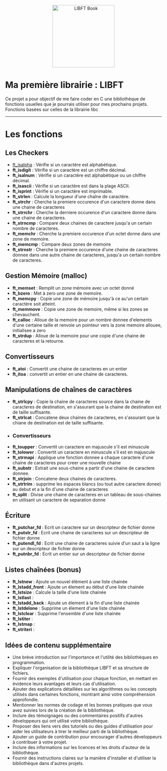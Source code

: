 
<p align="center">
  <img src="https://i.ibb.co/HFYzbq2/book-libft.png" alt="LIBFT Book" width="200">
</p>
 
 # Ma première librairie : LIBFT

Ce projet a pour objectif de me faire coder en C une bibliothèque de fonctions usuelles que je pourrais utiliser pour mes prochains projets.
Fonctions basées sur celles de la librairie libc

___

# Les fonctions

## Les Checkers

 - [ft_isalpha](sources/is/ft_isalpha.c) : Vérifie si un caractère est alphabétique.
 - **ft_isdigit** : Vérifie si un caractère est un chiffre décimal.
 - **ft_isalnum** : Vérifie si un caractère est alphabétique ou un chiffre décimal.
 - **ft_isascii** : Vérifie si un caractère est dans la plage ASCII.
 - **ft_isprint** : Vérifie si un caractère est imprimable.
 - **ft_strlen** : Calcule la longueur d'une chaîne de caractère.
 - **ft_strchr** : Cherche la premiere occurence d'un caractere donne dans une chaine de caracteres
 - **ft_strrchr** : Cherche la derniere occurence d'un caractere donne dans une chaine de caracteres.
 - **ft_strncmp** : Compare deux chaines de caractere jusqu'a un certain nombre de caracteres.
 - **ft_memchr** : Cherche la premiere occurence d'un octet donne dans une zone de memoire.
 - **ft_memcmp** : Compare deux zones de  memoire
 - **ft_strnstr** : Cherche la premiere occurence d'une chaine de caracteres donnee dans une autre chaine de caracteres, jusqu'a un certain nombre de caracteres.

## Gestion Mémoire (malloc)
 - **ft_memset** : Remplit un zone mémoire avec un octet donné
 - **ft_bzero** : Met à zero une zone de memoire.
 - **ft_memcpy** : Copie une zone de mémoire jusqu'à ce au'un certain caractère soit atteint.
 - **ft_memmove** : Copie une zone de memoire, même si les zones se chevauchent.
 - **ft_calloc** : Alloue de la memoire pour un nombre donnee d'elements d'une certaine taille et renvoie un pointeur vers la zone memoire allouee, initialisee a zero
 - **ft_strdup** : Alloue de la memoire pour une copie d'une chaine de caracteres et la retourne.
## Convertisseurs
 - **ft_atoi** : Convertit une chaine de caracteres en un entier
 -  **ft_itoa** : convertit un entier en une chaine de caracteres.

## Manipulations de chaînes de caractères
 - **ft_strlcpy** : Copie la chaine de caracteres source dans la chaine de caracteres de destination, en s'assurant que la chaine de destination est de taille suffisante.
 - **ft_strlcat** : Concatene deux chaines de caracteres, en s'assurant que la chiane de destination est de taille suffisante.
 - ### Convertisseurs
 - **ft_toupper** : Convertit un caractere en majuscule s'il est minuscule
 - **ft_tolower** : Convertit un caractere en minuscule s'il est en majuscule
 - **ft_strmapi** : Applique une fonction donnee a chaque caractere d'une chaine de caracteres pour creer une nouvelle chaine
 - **ft_substr** : Extrait une sous-chaine a partir d'une chaine de caractere donnee.
 - **ft_strjoin** : Concatene deux chaines de caracteres.
 - **ft_strtrim** : supprime les espaces blancs (ou tout autre caractere donee) au debut et a la fin d'une chaine de caracteres
 - **ft_split** : Divise une chaine de caracteres en un tableau de sous-chaines en utilisant un caractere de separation donne

## Écriture
 - **ft_putchar_fd** : Ecrit un caractere sur un descripteur de fichier donne
 - **ft_putstr_fd** : Ecrit une chaine de caracteres sur un descripteur de fichier donne
 - **ft_putendl_fd** : Ecrit une chaine de caracteres suivie d'un saut a la ligne sur un descripteur de fichier donne
 - **ft_putnbr_fd** : Ecrit un entier sur un descripteur de fichier donne
## Listes chaînées (bonus)
 - **ft_lstnew** : Ajoute un nouvel élèment à une liste chainée
 - **ft_lstadd_front** : Ajoute un élement au début d'une liste chainée
 - **ft_lstsize** : Calcule la taille d'une liste chainée
 - **ft_lstlast** : 
 - **ft_lstadd_back** : Ajoute un élement à la fin d'une liste chainée
 - **ft_lstdelone** : Supprime un élement d'une liste chainée
 - **ft_lstclear** : Supprime l'ensemble d'une liste chainée
 - **ft_lstiter** : 
 - **ft_lstmap** :
 - **ft_striteri** :


## Idées de contenu supplémentaire

-   Une brève introduction sur l'importance et l'utilité des bibliothèques en programmation.
-   Expliquer l'organisation de la bibliothèque LIBFT et sa structure de fichiers.
-   Fournir des exemples d'utilisation pour chaque fonction, en mettant en évidence leurs avantages et leurs cas d'utilisation.
-   Ajouter des explications détaillées sur les algorithmes ou les concepts utilisés dans certaines fonctions, montrant ainsi votre compréhension approfondie.
-   Mentionner les normes de codage et les bonnes pratiques que vous avez suivies lors de la création de la bibliothèque.
-   Inclure des témoignages ou des commentaires positifs d'autres développeurs qui ont utilisé votre bibliothèque.
-   Proposer des liens vers des tutoriels ou des guides d'utilisation pour aider les utilisateurs à tirer le meilleur parti de la bibliothèque.
-   Ajouter un guide de contribution pour encourager d'autres développeurs à contribuer à votre projet.
-   Inclure des informations sur les licences et les droits d'auteur de la bibliothèque.
-   Fournir des instructions claires sur la manière d'installer et d'utiliser la bibliothèque dans d'autres projets.




